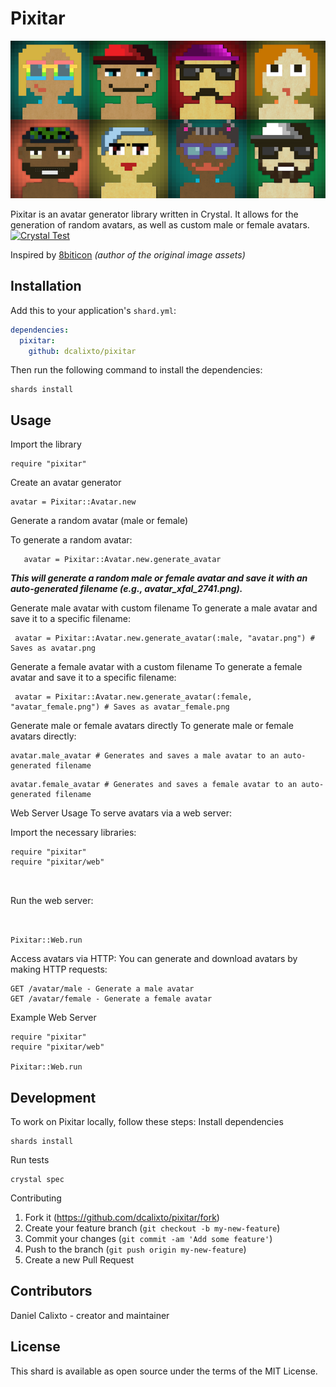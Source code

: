 # Pixitar

![Pixitar Avatar Example](./src/avatars.png)

Pixitar is an avatar generator library written in Crystal. It allows for the generation of random avatars, as well as custom male or female avatars.
[![Crystal Test](https://github.com/dcalixto/pixitar/actions/workflows/crystal-test.yml/badge.svg?branch=master)](https://github.com/dcalixto/pixitar/actions/workflows/crystal-test.yml)

Inspired by [8biticon](https://github.com/matveyco/8biticon) _(author of the original image assets)_

## Installation

Add this to your application's `shard.yml`:

```yaml
dependencies:
  pixitar:
    github: dcalixto/pixitar
```

Then run the following command to install the dependencies:

```crystal
shards install
```

## Usage

Import the library

```crystal
require "pixitar"
```

Create an avatar generator

```crystal
avatar = Pixitar::Avatar.new
```

Generate a random avatar (male or female)

To generate a random avatar:

```crystal
   avatar = Pixitar::Avatar.new.generate_avatar
```

**_*This will generate a random male or female avatar and save it with an auto-generated filename (e.g., avatar_xfal_2741.png).*_**

Generate male avatar with custom filename
To generate a male avatar and save it to a specific filename:

```crystal
 avatar = Pixitar::Avatar.new.generate_avatar(:male, "avatar.png") # Saves as avatar.png
```

Generate a female avatar with a custom filename
To generate a female avatar and save it to a specific filename:

```crystal
 avatar = Pixitar::Avatar.new.generate_avatar(:female, "avatar_female.png") # Saves as avatar_female.png

```

Generate male or female avatars directly
To generate male or female avatars directly:

```crystal
avatar.male_avatar # Generates and saves a male avatar to an auto-generated filename
```

```crystal
avatar.female_avatar # Generates and saves a female avatar to an auto-generated filename
```

Web Server Usage
To serve avatars via a web server:

Import the necessary libraries:

```crystal
require "pixitar"
require "pixitar/web"



```

Run the web server:

```crystal


Pixitar::Web.run

```

Access avatars via HTTP:
You can generate and download avatars by making HTTP requests:

```crystal
GET /avatar/male - Generate a male avatar
GET /avatar/female - Generate a female avatar

```

Example Web Server

```crystal
require "pixitar"
require "pixitar/web"

Pixitar::Web.run
```

## Development

To work on Pixitar locally, follow these steps:
Install dependencies

```crystal
shards install

```

Run tests

```crystal
crystal spec

```

Contributing

1. Fork it (https://github.com/dcalixto/pixitar/fork)
2. Create your feature branch (`git checkout -b my-new-feature`)
3. Commit your changes (`git commit -am 'Add some feature'`)
4. Push to the branch (`git push origin my-new-feature`)
5. Create a new Pull Request

## Contributors

Daniel Calixto - creator and maintainer

## License

This shard is available as open source under the terms of the MIT License.
